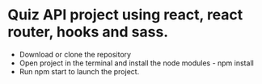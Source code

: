 # Quiz API project using react, react router, hooks and sass.

* Download or clone the repository
* Open project in the terminal and install the node modules - npm install
* Run npm start to launch the project.
